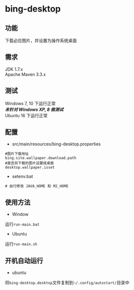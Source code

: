 # bing-desktop

## 功能

下载必应图片，并设置为操作系统桌面

## 需求

JDK 1.7.x  
Apache Maven 3.3.x

## 测试

Windows 7, 10 下运行正常  
***未针对 Windows XP, 8 做测试***  
Ubuntu 16 下运行正常

## 配置

- src/main/resources/bing-desktop.properties  

```
#图片下载地址
bing.site.wallpaper.download.path
#是否将下载的图片设置成桌面
desktop.wallpaper.isset
```

- setenv.bat  

`# 自行修改 JAVA_HOME 和 M2_HOME`

## 使用方法

- Window

运行`run-main.bat`

- Ubuntu

运行`run-main.sh`

## 开机自动运行

- ubuntu

将`bing-desktop.desktop`文件复制到`~/.config/autostart/`目录中